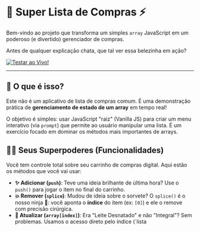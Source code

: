 # 🛒 Super Lista de Compras ⚡

Bem-vindo ao projeto que transforma um simples `array` JavaScript em um poderoso (e divertido) gerenciador de compras.

Antes de qualquer explicação chata, que tal ver essa belezinha em ação?

[![Testar ao Vivo!](https://img.shields.io/badge/Testar%20ao%20Vivo!-Clique%20Aqui-007BFF?style=for-the-badge)](https://bettograpiuna.github.io/provaArrays04/)

---

## 🚀 O que é isso?

Este não é um aplicativo de lista de compras comum. É uma demonstração prática de **gerenciamento de estado de um array** em tempo real!

O objetivo é simples: usar JavaScript "raiz" (Vanilla JS) para criar um menu interativo (via `prompt`) que permite ao usuário manipular uma lista. É um exercício focado em dominar os métodos mais importantes de arrays.

## 🦸‍♂️ Seus Superpoderes (Funcionalidades)

Você tem controle total sobre seu carrinho de compras digital. Aqui estão os métodos que você vai usar:

* **✨ Adicionar (`push`)**: Teve uma ideia brilhante de última hora? Use o `push()` para jogar o item no final do carrinho.
* **💥 Remover (`splice`)**: Mudou de ideia sobre o sorvete? O `splice()` é o nosso ninja 🥷: você aponta o **índice** do item (ex: `[0]`) e ele o remove com precisão cirúrgica.
* **🔄 Atualizar (`array[index]`)**: Era "Leite Desnatado" e não "Integral"? Sem problemas. Usamos o acesso direto pelo índice (`lista

